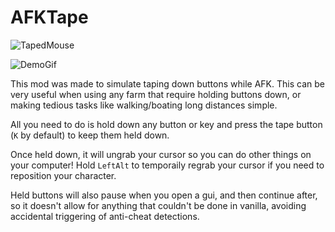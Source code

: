 
# AFKTape

![TapedMouse](https://user-images.githubusercontent.com/39813387/111853285-b5e2cb80-88f0-11eb-9a61-24cb8b80ecf4.png)

![DemoGif](https://media3.giphy.com/media/iF0y5cldUJvm1mJi7z/giphy.gif)

This mod was made to simulate taping down buttons while AFK. This can be very useful when using any farm that require holding buttons down, 
or making tedious tasks like walking/boating long distances simple.

All you need to do is hold down any button or key and press the tape button (`K` by default) to keep them held down.

Once held down, it will ungrab your cursor so you can do other things on your computer! Hold `LeftAlt` to temporaily regrab your cursor if you need to reposition your character.

Held buttons will also pause when you open a gui, and then continue after, so it doesn't allow for anything that couldn't be done in vanilla, avoiding accidental triggering of anti-cheat detections.

 
